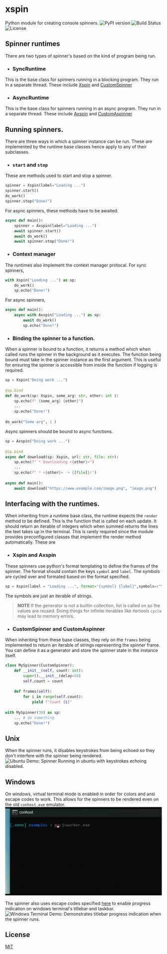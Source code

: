 # xspin
Python module for creating console spinners.
![PyPI version](https://badge.fury.io/py/xspin.svg)
![Build Status](https://github.com/glamorie/xspin/workflows/release/badge.svg)
![License](https://img.shields.io/badge/license-MIT-blue.svg)

## Spinner runtimes
There are two types of spinner's based on the kind of program being 
run.

- ### SyncRuntime
This is the base class for spinners running in a blocking program.
They run in a separate thread. These include [Xspin](#xspin) and [CustomSpinner](#customspinner)

- ### AsyncRuntime 
This is the base class for spinners running in an async program.
They run in a separate thread. These include [Axspin](#xspin) and [CustomAspinner](#customaspinner)

## Running spinners.
There are three ways in which a spinner instance can be run. These are implemented by
the runtime base classes hence apply to any of their subclasses.

- ### `start` and `stop`
These are methods used to start and stop a spinner.
```python 
spinner = Xspin(label="Loading ...")
spinner.start()
do_work()
spinner.stop("Done!")
```
For async spinners, these methods have to be awaited.
```python 
async def main():
    spinner = Axspin(label="Loading ...")
    await spinner.start()
    await do_work()
    await spinner.stop("Done!")
```

- ### Context manager
The runtimes also implement the context manager protocal.
For sync spinners,
```python
with Xspin("Loading ...") as sp:
    do_work()
    sp.echo("Done!")
```
For async spinners,
```python
async def main():
    async with Axspin("Loading ...") as sp:
        await do_work()
        sp.echo("Done!")
```

- ### Binding the spinner to a function.
When a spinner is bound to a function, it returns a method
which when called runs the spinner in the background as it executes.
The function being bound must take in the spinner instance as the first
argument. This is useful for ensuring the spinner is accessible from inside
the function if logging is required.
```python
sp = Xspin("Doing work ...")

@sp.bind 
def do_work(sp: Xspin, some_arg: str, other: int ):
    sp.echo(f" {some_arg} {other}")
    ...
    sp.echo("Done!")

do_work("Some arg", 1 )

```
Async spinners should be bound to async functions.
```python
sp = Axspin("Doing work ...")

@sp.bind 
async def download(sp: Xspin, url: str, file: str):
    sp.echo(f" * Downloading <{other}>")
    ...
    sp.echo(f" * <{other}> -> {[file]}!")

async def main():
    await download("https://www.example.com/image.png", "image.png")
```

## Interfacing with the runtimes.
When inheriting from a runtime base class, the runtime expects the 
`render` method to be defined. This is the function that is called
on each update. It should return an iterable of integers which 
when summed returns the lines the text takes up in the terminal. This is 
rarely required since the module provides preconfigured classes that implement
the render method automatically. These are

- ### Xspin and Axspin
These spinners use python's format templating to define the frames of the spinner.
The format should contain the keys `symbol` and `label`. The symbols are cycled over
and formated based on the format specified.
```python
sp = Xspin(label = "Loading ...", format="{symbol} {label}",symbols=r"\|/-")
```
The symbols are just an iterable of strings. 
> **NOTE** If the generator is not a builtin collection, list is called on so the 
values are reused. Doing things for infinite iterables like itertools `cycle` may lead 
to memory errors.

- ### CustomSpinner and CustomAspinner
When inheriting from these base classes, they rely on the `frames` being implemented to return
an iterable of strings representing the spinner frame. You can define it as a generator 
and store the spinner state in the instance itself.

```python
class MySpinner(CustomSpinner):
    def __init__(self, count: int):
        super().__init__(delay=50)
        self.count = count

    def frames(self):
        for i in range(self.count):
            yield f"Count {i}"

with MySpinner(30) as sp:
    ... # do something
    sp.echo("Done!")     
```

## Unix 
When the spinner runs, it disables keystrokes from being echoed so they don't interfere with
the spinner being rendered.
<img src="https://raw.githubusercontent.com/glamorie/xspin/main/media/ubuntu-demo.gif" alt="Ubuntu Demo: Spinner Running in ubuntu with keystrokes echoing disabled.">


## Windows
On windows, virtual terminal mode is enabled in order for colors and ansi escape codes to work. This allows for the spinners to be rendered even on 
the old `conhost.exe` emulator.
<img src="https://raw.githubusercontent.com/glamorie/xspin/main/media/conhost.gif" alt="Windows Conhost Demo: Demonstrates how the spinner runs with virtual terminal mode enabled on Windows' old `conhost.exe`.">

The spinner also uses escape codes specified [here](https://learn.microsoft.com/en-us/windows/terminal/tutorials/progress-bar-sequences) to enable progress indication on windows terminal's titlebar and taskbar.
<img src="https://raw.githubusercontent.com/glamorie/xspin/main/media/wt.gif" alt="Windows Terminal Demo: Demonstrates titlebar progress indication when the spinner runs.">

## License
[MIT](LICENSE)